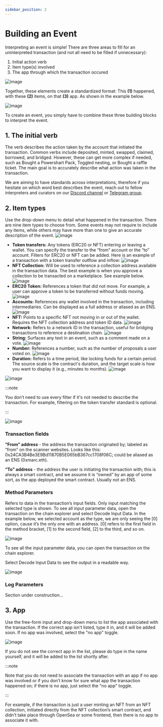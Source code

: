 ```yaml
---
sidebar_position: 2
---
```


# Building an Event
Interpreting an event is simple! There are three areas to fill for an uninterpreted transaction (and not all need to be filled if unnecessary):

1. Initial action verb
2. Item type(s) involved
3. The app through which the transaction occured

![image](/img/assets/mechanics1.png)

Together, these elements create a standardized format: This **(1)** happened, with these **(2)** items, on that **(3)** app. As shown in the example below. 

![image](/img/assets/mechanics2.png)

To create an event, you simply have to combine these three building blocks to interpret the event. 

## 1. The initial verb​

The verb describes the action taken by the account that initiated the transaction. Common verbs include deposited, minted, swapped, claimed, borrowed, and bridged. However, these can get more complex if needed, such as Bought a Powershart Pack, Toggled nesting, or Bought a raffle ticket. The main goal is to accurately describe what action was taken in the transaction.

We are aiming to have standards across interpretations, therefore if you hesitate on which word best describes the event, reach out to fellow interpreters and curators on our [Discord channel](https://zapper.xyz/discord) or [Telegram group](https://t.me/+mAVxPRsA7bE3ZDkx). 

## 2. Item types

Use the drop-down menu to detail what happened in the transaction. There are nine item types to choose from. Some events may not require to include any items, while others may have more than one to give an accurate description of the event. 
![image](/img/assets/mechanics3.png)
- **Token transfers:** Any tokens (ERC20 or NFT) entering or leaving a wallet. You can specify the transfer to the “from” account or the “to” account. Filters for ERC20 or NFT can be added. Here is an example of a transaction with a token transfer outflow and inflow:
![image](/img/assets/Swap.png)
- **NFT Collection:** Will be used to reference a collection address available in the transaction data. The best example is when you approve a collection to be transacted on a marketplace. See example below. 
![image](/img/assets/ApproveNFT.png) 
- **ERC20 Token:** References a token that did not move. For example, a user can approve a token to be transferred without funds moving.
![image](/img/assets/ApproveToken.png)
- **Accounts:** References any wallet involved in the transaction, including intermediaries. Can be displayed as a full address or aliased as an ENS.
![image](/img/assets/SendToken.png)
- **NFT:** Points to a specific NFT not moving in or out of the wallet. Requires the NFT collection address and token ID data.
![image](/img/assets/SingleNFT.png)
- **Network:** Refers to a network ID in the transaction, useful for bridging transactions to reference a destination chain.
![image](/img/assets/Network.png)
- **String:** Surfaces any text in an event, such as a comment made on a vote.
![image](/img/assets/String.png)
- **Number:** References a number, such as the number of proposals a user voted on.
![image](/img/assets/Number.png)
- **Duration:** Refers to a time period, like locking funds for a certain period. The source scale is the contract's duration, and the target scale is how you want to display it (e.g., minutes to months).
![image](/img/assets/Duration.png)

![image](/img/assets/mechanics13.png)

:::note 

You don’t need to use every filter if it's not needed to describe the transaction. For example, filtering on the token transfer standard is optional.

:::

![image](/img/assets/mechanics14.png)

### Transaction fields
**“From” address** - the address the transaction originated by; labeled as “from” on the scanner websites. Looks like this: 0x24CA3B4Be3E9Bd11870B5E065bB367cc1708f06C; could be aliased as an ENS (0xmarc.eth). 

**“To” address** - the address the user is initiating the transaction with; this is always a smart contract, and we assume it is “owned” by an app of some sort, as the app deployed the smart contract. Usually not an ENS.

### Method Parameters

Refers to data in the transaction’s input fields. Only input matching the selected type is shown. To see all input parameter data, open the transaction on the chain explorer and select Decode Input Data.
In the example below, we selected account as the type, we are only seeing the [0] option, cause it’s the only one with an address. [0] refers to the first field in the method bracket, [1] to the second field, [2] to the third, and so on.

![image](/img/assets/mechanics15.png)

To see all the input parameter data, you can open the transaction on the chain explorer. 

Select Decode Input Data to see the output in a readable way.

![image](/img/assets/mechanics16.png)

### Log Parameters

Section under construction... 

## 3. App

Use the free-form input and drop-down menu to list the app associated with the transaction. If the correct app isn't listed, type it in, and it will be added soon. If no app was involved, select the "no app" toggle.

![image](/img/assets/mechanics17.png)

If you do not see the correct app in the list, please do type in the name yourself, and it will be added to the list shortly after.

:::note 

Note that you do not need to associate the transaction with an app if no app was involved or if you don’t know for sure what app the transaction happened on; if there is no app, just select the "no app" toggle. 

:::

For example, if the transaction is just a user minting an NFT from an NFT collection, initiated directly from the NFT collection’s smart contract, and didn’t take place through OpenSea or some frontend, then there is no app to associate it with.
